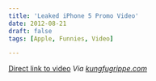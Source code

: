 ```yaml
---
title: 'Leaked iPhone 5 Promo Video'
date: 2012-08-21
draft: false
tags: [Apple, Funnies, Video]

---
```


[Direct link to video](http://youtu.be/uIRBxRlsYR0) _Via [kungfugrippe.com](http://www.kungfugrippe.com/post/29903123779/replacing-human-connection)_